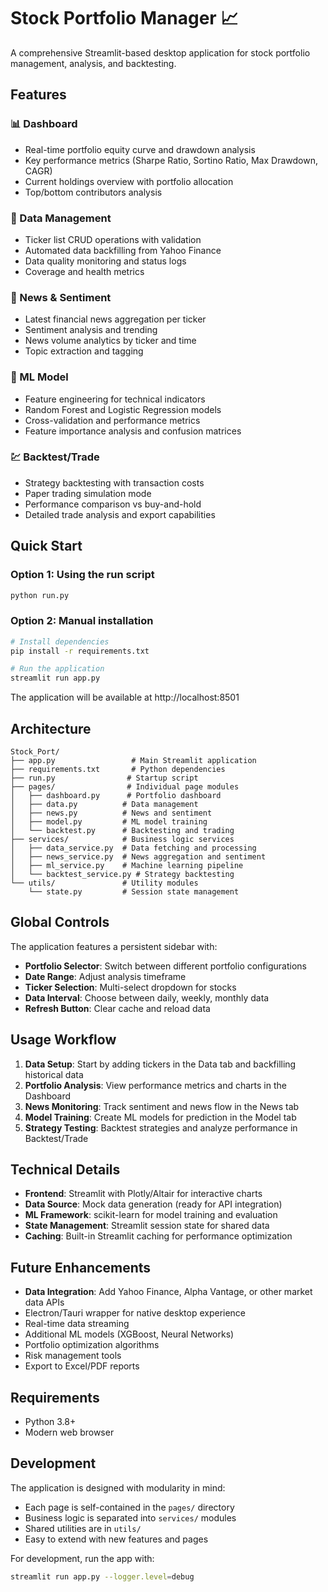 # Stock Portfolio Manager 📈

A comprehensive Streamlit-based desktop application for stock portfolio management, analysis, and backtesting.

## Features

### 📊 Dashboard
- Real-time portfolio equity curve and drawdown analysis
- Key performance metrics (Sharpe Ratio, Sortino Ratio, Max Drawdown, CAGR)
- Current holdings overview with portfolio allocation
- Top/bottom contributors analysis

### 📂 Data Management
- Ticker list CRUD operations with validation
- Automated data backfilling from Yahoo Finance
- Data quality monitoring and status logs
- Coverage and health metrics

### 📰 News & Sentiment
- Latest financial news aggregation per ticker
- Sentiment analysis and trending
- News volume analytics by ticker and time
- Topic extraction and tagging

### 🤖 ML Model
- Feature engineering for technical indicators
- Random Forest and Logistic Regression models
- Cross-validation and performance metrics
- Feature importance analysis and confusion matrices

### 💹 Backtest/Trade
- Strategy backtesting with transaction costs
- Paper trading simulation mode
- Performance comparison vs buy-and-hold
- Detailed trade analysis and export capabilities

## Quick Start

### Option 1: Using the run script
```bash
python run.py
```

### Option 2: Manual installation
```bash
# Install dependencies
pip install -r requirements.txt

# Run the application
streamlit run app.py
```

The application will be available at http://localhost:8501

## Architecture

```
Stock_Port/
├── app.py                 # Main Streamlit application
├── requirements.txt       # Python dependencies
├── run.py                # Startup script
├── pages/                # Individual page modules
│   ├── dashboard.py      # Portfolio dashboard
│   ├── data.py          # Data management
│   ├── news.py          # News and sentiment
│   ├── model.py         # ML model training
│   └── backtest.py      # Backtesting and trading
├── services/            # Business logic services
│   ├── data_service.py  # Data fetching and processing
│   ├── news_service.py  # News aggregation and sentiment
│   ├── ml_service.py    # Machine learning pipeline
│   └── backtest_service.py # Strategy backtesting
└── utils/               # Utility modules
    └── state.py         # Session state management
```

## Global Controls

The application features a persistent sidebar with:
- **Portfolio Selector**: Switch between different portfolio configurations
- **Date Range**: Adjust analysis timeframe
- **Ticker Selection**: Multi-select dropdown for stocks
- **Data Interval**: Choose between daily, weekly, monthly data
- **Refresh Button**: Clear cache and reload data

## Usage Workflow

1. **Data Setup**: Start by adding tickers in the Data tab and backfilling historical data
2. **Portfolio Analysis**: View performance metrics and charts in the Dashboard
3. **News Monitoring**: Track sentiment and news flow in the News tab
4. **Model Training**: Create ML models for prediction in the Model tab
5. **Strategy Testing**: Backtest strategies and analyze performance in Backtest/Trade

## Technical Details

- **Frontend**: Streamlit with Plotly/Altair for interactive charts
- **Data Source**: Mock data generation (ready for API integration)
- **ML Framework**: scikit-learn for model training and evaluation
- **State Management**: Streamlit session state for shared data
- **Caching**: Built-in Streamlit caching for performance optimization

## Future Enhancements

- **Data Integration**: Add Yahoo Finance, Alpha Vantage, or other market data APIs
- Electron/Tauri wrapper for native desktop experience
- Real-time data streaming
- Additional ML models (XGBoost, Neural Networks)
- Portfolio optimization algorithms
- Risk management tools
- Export to Excel/PDF reports

## Requirements

- Python 3.8+
- Modern web browser

## Development

The application is designed with modularity in mind:
- Each page is self-contained in the `pages/` directory
- Business logic is separated into `services/` modules
- Shared utilities are in `utils/`
- Easy to extend with new features and pages

For development, run the app with:
```bash
streamlit run app.py --logger.level=debug
```